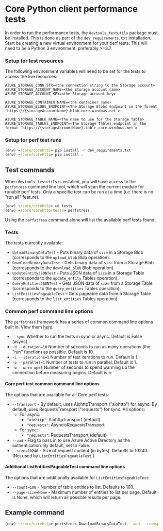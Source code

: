 # Core Python client performance tests

In order to run the performance tests, the `devtools_testutils` package must be installed. This is done as part of the `dev_requirements.txt` installation. Start be creating a new virtual environment for your perf tests. This will need to be a Python 3 environment, preferably >=3.7.

### Setup for test resources
The following environment variables will need to be set for the tests to access the live resources:

```
AZURE_STORAGE_CONN_STR=<the connection string to the Storage account>
AZURE_STORAGE_ACCOUNT_NAME=<the Storage account name>
AZURE_STORAGE_ACCOUNT_KEY=<the Storage account key>

AZURE_STORAGE_CONTAINER_NAME=<the container name>
AZURE_STORAGE_BLOBS_ENDPOINT=<The Storage Blobs endpoint in the format 'https://{storageAccountName}.blob.core.windows.net'>

AZURE_STORAGE_TABLE_NAME=<The name to use for the Storage Table>
AZURE_STORAGE_TABLES_ENDPOINT=<The Storage Tables endpoint in the format 'https://{storageAccountName}.table.core.windows.net'>
```

### Setup for perf test runs

```cmd
(env) ~/core/corehttp> pip install -r dev_requirements.txt
(env) ~/core/corehttp> pip install .
```

## Test commands

When `devtools_testutils` is installed, you will have access to the `perfstress` command line tool, which will scan the current module for runable perf tests. Only a specific test can be run at a time (i.e. there is no "run all" feature).

```cmd
(env) ~/core/corehttp> cd tests
(env) ~/core/corehttp/tests> perfstress
```

Using the `perfstress` command alone will list the available perf tests found.

### Tests

The tests currently available:

- `UploadBinaryDataTest` - Puts binary data of `size` in a Storage Blob (corresponds to the `upload_blob` Blob operation).
- `DownloadBinaryDataTest` - Gets binary data of `size` from a Storage Blob (corresponds to the `download_blob` Blob operation).
- `UpdateEntityJSONTest` - Puts JSON data of `size` in a Storage Table (corresponds to the `update_entity` Tables operation).
- `QueryEntitiesJSONTest` - Gets JSON data of `size` from a Storage Table (corresponds to the `query_entities` Tables operation).
- `ListEntitiesPageableTest` - Gets pageable data from a Storage Table (corresponds to the `list_entities` Tables operation).

### Common perf command line options

The `perfstress` framework has a series of common command line options built in. View them [here](https://github.com/Azure/azure-sdk-for-python/blob/main/doc/dev/perfstress_tests.md#default-command-options).

- `--sync` Whether to run the tests in sync or async. Default is False (async).
- `-d --duration=10` Number of seconds to run as many operations (the "run" function) as possible. Default is 10.
- `-i --iterations=1` Number of test iterations to run. Default is 1.
- `-p --parallel=1` Number of tests to run in parallel. Default is 1.
- `-w --warm-up=5` Number of seconds to spend warming up the connection before measuring begins. Default is 5.

#### Core perf test common command line options

The options that are available for all Core perf tests:

- `--transport` - By default, uses AiohttpTransport ("aiohttp") for async. By default, uses RequestsTransport ("requests") for sync. All options:
  - For async:
    - `"aiohttp"`: AiohttpTransport (default)
    - `"requests"`: AsyncioRequestsTransport
  - For sync:
    - `"requests"`: RequestsTransport (default)
- `--aad` - Flag to pass in to use Azure Active Directory as the authentication. By default, set to False.
- `--size=10240` - Size of request content (in bytes). Defaults to 10240. (Not used by `ListEntitiesPageableTest`.)

#### Additional ListEntitiesPageableTest command line options

The options that are additionally available for `ListEntitiesPageableTest`:

- `--count=100` - Number of table entities to list. Defaults to 100.
- `--page-size=None` - Maximum number of entities to list per page. Default is None, which will return all possible results per page.

## Example command

```cmd
(env) ~/core/corehttp> perfstress DownloadBinaryDataTest --aad --transport requests --size=20480 --parallel=2
```
